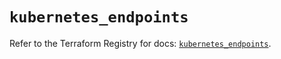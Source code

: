 # `kubernetes_endpoints`

Refer to the Terraform Registry for docs: [`kubernetes_endpoints`](https://registry.terraform.io/providers/hashicorp/kubernetes/2.29.0/docs/resources/endpoints).
